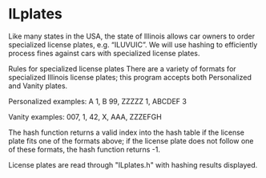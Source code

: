 # ILplates

Like many states in the USA, the state of Illinois allows car owners to order specialized license plates, e.g. “ILUVUIC”.
We will use hashing to efficiently process fines against cars with specialized license plates.

Rules for specialized license plates
There are a variety of formats for specialized Illinois license plates; this program accepts both Personalized and Vanity plates.

Personalized examples: 
A 1, B 99, ZZZZZ 1, ABCDEF 3 

Vanity examples:
007, 1, 42, X, AAA, ZZZEFGH 

The hash function returns a valid index into the hash table if the license plate fits one of the formats above;
if the license plate does not follow one of these formats, the hash function returns -1.

License plates are read through "ILplates.h" with hashing results displayed. 
